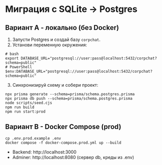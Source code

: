 # Миграция с SQLite → Postgres

## Вариант A - локально (без Docker)
1) Запусти Postgres и создай базу `corpchat`.
2) Установи переменную окружения:
```
# bash
export DATABASE_URL="postgresql://user:pass@localhost:5432/corpchat?schema=public"
# PowerShell
$env:DATABASE_URL="postgresql://user:pass@localhost:5432/corpchat?schema=public"
```
3) Синхронизируй схему и собери проект:
```
npx prisma generate --schema=prisma/schema.postgres.prisma
npx prisma db push --schema=prisma/schema.postgres.prisma
node scripts/seed.cjs
npm run build
npm run start:prod
```

## Вариант B - Docker Compose (prod)
```
cp .env.prod.example .env
docker compose -f docker-compose.prod.yml up --build
```
- Backend: http://localhost:3000
- Adminer: http://localhost:8080 (сервер db, креды из .env)
